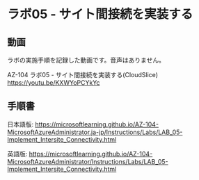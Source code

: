 # ラボ05  - サイト間接続を実装する



## 動画

ラボの実施手順を記録した動画です。音声はありません。

AZ-104 ラボ05 - サイト間接続を実装する(CloudSlice)
https://youtu.be/KXWYoPCYkYc

## 手順書

日本語版:
https://microsoftlearning.github.io/AZ-104-MicrosoftAzureAdministrator.ja-jp/Instructions/Labs/LAB_05-Implement_Intersite_Connectivity.html

英語版:
https://microsoftlearning.github.io/AZ-104-MicrosoftAzureAdministrator/Instructions/Labs/LAB_05-Implement_Intersite_Connectivity.html

